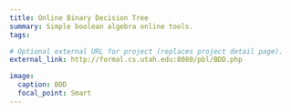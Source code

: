 ```yaml
---
title: Online Binary Decision Tree
summary: Simple boolean algebra online tools.
tags:

# Optional external URL for project (replaces project detail page).
external_link: http://formal.cs.utah.edu:8080/pbl/BDD.php

image:
  caption: BDD
  focal_point: Smart
---
```

